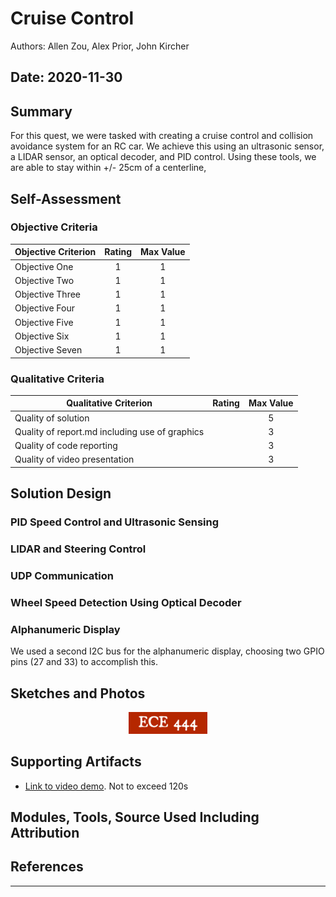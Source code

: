 # Cruise Control
Authors: Allen Zou, Alex Prior, John Kircher

Date: 2020-11-30
-----

## Summary
For this quest, we were tasked with creating a cruise control and collision avoidance system for an RC car. We achieve this using an ultrasonic sensor, a LIDAR sensor, an optical decoder, and PID control. Using these tools, we are able to stay within +/- 25cm of a centerline, 

## Self-Assessment

### Objective Criteria

| Objective Criterion | Rating | Max Value  | 
|---------------------------------------------|:-----------:|:---------:|
| Objective One | 1 |  1     | 
| Objective Two | 1 |  1     | 
| Objective Three | 1 |  1     | 
| Objective Four | 1 |  1     | 
| Objective Five | 1 |  1     | 
| Objective Six | 1 |  1     | 
| Objective Seven | 1 |  1     | 


### Qualitative Criteria

| Qualitative Criterion | Rating | Max Value  | 
|---------------------------------------------|:-----------:|:---------:|
| Quality of solution |  |  5     | 
| Quality of report.md including use of graphics |  |  3     | 
| Quality of code reporting |  |  3     | 
| Quality of video presentation |  |  3     | 


## Solution Design
### PID Speed Control and Ultrasonic Sensing

### LIDAR and Steering Control

### UDP Communication

### Wheel Speed Detection Using Optical Decoder

### Alphanumeric Display
We used a second I2C bus for the alphanumeric display, choosing two GPIO pins (27 and 33) to accomplish this.

## Sketches and Photos
<center><img src="./images/ece444.png" width="25%" /></center>  
<center> </center>


## Supporting Artifacts
- [Link to video demo](). Not to exceed 120s


## Modules, Tools, Source Used Including Attribution

## References

-----

